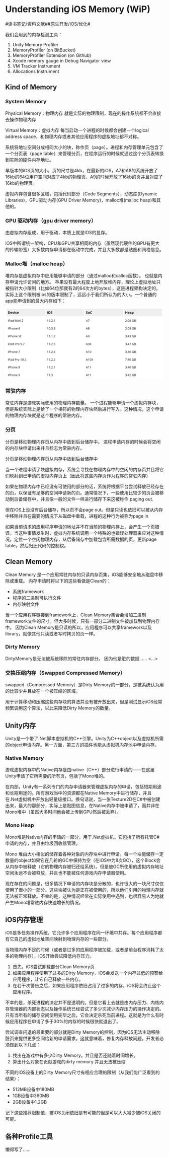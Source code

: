 # Understanding iOS Memory (WiP)
#读书笔记/资料文献##原生开发/IOS/优化#

我们会用到的内存检测工具：
1. Unity Memory Profiler
2. MemoryProfiler (on BitBucket)​
3. MemoryProfiler Extension (on Github)
4. Xcode memory gauge in Debug Navigator view
5. VM Tracker Instrument
6. Allocations Instrument

## Kind of Memory
### System Memory

Physical Memory：物理内存
就是实际的物理限制，现在的操作系统都不会直接去操作物理内存

Virtual Memory：虚拟内存
每当启动一个进程的时候都会创建一个logical address space，和物理内存或者其他应用程序的虚拟地址都不对称。

系统将地址空间分成相同大小的块，称作页（page）。进程和内存管理单元包含了一个分页表（page table）来管理分页，在程序运行的时候就通过这个分页表转换到实际的硬件内存地址。

早版本的iOS页的大小，页的尺寸是4kb，在最新的iOS，A7和A8的系统开放了16kb的64位用户空间对应了4kb的物理页，A9的时候开放了16kb的页并且对应了16kb的物理页。

虚拟内存包含很多区域，包括代码部分（Code Segments），动态库(Dynamic Libraries)，GPU驱动内存(GPU Driver Memory)，malloc堆(malloc heap)和其他的。

### GPU 驱动内存（gpu driver memory）
由虚拟内存组成，用于驱动，本质上就是IOS的显存。

iOS中所谓统一架构，CPU和GPU共享相同的内存（虽然现代硬件的GPU有更大的传输带宽）大多数内存申请都在驱动中完成，并且大多数都是贴图和网格信息。

### Malloc堆（malloc heap）
堆内存是虚拟内存中应用能够申请的部分（通过malloc和calloc函数）。
也就是内存申请允许访问的地方。
苹果没有最大程度上地开放堆内存，理论上虚拟地址只被指针大小限制（比如64位那就有2的64次方的bytes），这是进程架构决定的。实际上这个限制被ios的版本限制了，远远小于我们所认为的大小。一个普通的app能申请到的最大内存如下：

![](Understanding%20iOS%20Memory%20(WiP)/DE826600-3158-4269-8227-3F84D9F8E035.png)


### 常驻内存
常驻内存是游戏实际使用的物理内存数量。
一个进程能够申请一个虚拟内存块，但是系统实际上是给了一个相符的物理内存块然后进行写入。这种情况，这个申请的物理内存块就是这个程序的常驻内存。

### 分页
分页是移动物理内存页从内存中放到后台储存中。
进程申请内存的时候会将空闲的内存块申请出来并且标志为常驻内存。

分页是移动物理内存页从内存中放到后台储存中

当一个进程申请了块虚拟内存，系统会寻找在物理内存中的空闲的内存页并且将它们映射到已申请的虚拟内存页上（因此将这些内存页作为程序的常驻内存）

如果在物理内存中已经没有可使用的部分的话，系统将根据平台尝试释放已经存在的页，以保证有足够的空间申请新的页。通常情况下，一些使用比较少的页会被移动到后备储存中，并且像一般的文件一样进行储存下来这被称作 paging out.

但在iOS上没没有后台储存，所以页不会page out。但是只读也依旧可以被从内存中移除并且在需要的情况下从磁盘中重载，进程的这种行为被称为page in

如果当前请求的应用程序申请的地址并不在当前的物理内存上，会产生一个页错误。当这种事情发生时，虚拟内存系统调用一个特殊的也错误处理器来应对这种情况，定位一个空闲物理内存，从后备储存中加载包含所需数据的页，更新page table，然后归还代码的控制权。

## Clean Memory
Clean Memory
是一个应用常驻内存的只读内存页集，iOS能够安全地从磁盘中移除或重载。
内存申请时将以下的这些看做是Clean的：

* 系统framework
* 程序的二进制可执行文件
* 内存映射文件

当一个应用程序链接到framework上，Clean Memory集合会增加二进制framework文件的尺寸。但大多时候，只有一部分二进制文件被加载到物理内存中。
因为Clean Memory是只读的所以，应用程序可以共享framework以及library，就像其他只读或者写时拷贝的页一样。

### Dirty Memory
DirtyMemory是无法被系统移除的常驻内存部分。
因为他是脏的数据……
<…>

### 交换压缩内存（Swapped Compressed Memory）
swapped（Compressed Memory）是Dirty Memory的一部分，是被系统认为用的比较少并且放在一个被压缩的区域。

用于计算移动和压缩这些内存块的算法并没有被开放出来，但是测试显示iOS经常频繁调用这个算法，以此来降低Dirty Memory的数量。

## Unity内存
Unity是一个带了.Net脚本虚拟机的C++引擎。Unity为C++object以及虚拟机所需的object申请内存。另一方面，第三方的插件也能从虚拟机内存池中申请内存。

### Native Memory
游戏虚拟内存中的Native内存是由native（C++）部分进行申请的——在这里Unity申请了它所需要的所有页，包括了Mono堆的。

在内部，Unity有一系列专门的内存申请器来管理虚拟内存的申请，包括短期用途和长期用途的。所有游戏当中的资源都在Native Memory中进行储存，并且在.Net虚拟机中开放出轻量级接口。换句话说，当一张Texture2D在C#中被创建出来，最大的那部分，实际上是贴图信息，在Native内存中被申请了，而并非在Mono堆中（虽然大多时间他会被上传到GPU然后被丢弃）。

### Mono Heap
Mono堆是Native内存的申请的一部分，用于.Net虚拟机。它包括了所有托管C#申请的内存，并且由垃圾回收器管理。

Mono 堆由大小相似的储存着各种对象的内存块中进行申请。每一个块能储存一定数量的object如果它在几轮的GC中保持为空（在iOS中为8次GC），这个Block会从内存中被释放（它的物理内存被归还给系统）。但是被GC所使用的虚拟内存地址空间永远不会被释放，并且也不能被任何游戏内存申请器使用。

现在存在的问题是，很多情况下申请的内存块是分散的，也许很大的一块尺寸仅仅使用了很小的一部分。这些块被认为是正在被使用的，所以他们引用的物理内存就无法被正常释放。不幸的是，这种情况经常在实际使用中遇到，也很容易人为地就产生Mono堆常驻内存快速增长的情况。

## iOS内存管理
iOS是多任务操作系统，它允许多个应用程序在同一环境中共存。每个应用程序都有它自己的虚拟地址空间映射到物理内存的一些部分。

当物理内存不足的时候（或者是过多的应用程序被加载，或者是前台程序消耗了太多的物理内存），iOS开始尝试降低内存压力。

1. 首先，iOS尝试卸载部分Clean Memory页
2. 如果应用程序使用了过多的Dirty Memory，iOS会发送一个内存过低的预警给应用程序，让它自己释放一些内存。
3. 在若干次警告之后，如果应用程序依旧占用了过多的内存，iOS将会终止这个应用程序。

不幸的是，杀死进程的决定并不是透明的。但是它看上去就是由内存压力、内核内存管理器的内部状态以及操作系统已经尝试了多少次减少内存压力的操作决定的。只有当所有的储存空间使用完毕之后，它会决定杀死当前进程。这就是为什么有时候应用程序在申请了多于30%的内存的时候很快就退出了。

尝试调查闪退的最重要的部分就是Dirty Memory的控制，因为iOS无法主动移除脏页来提供更多空间给新的申请需求。这就意味着，修复内存释放问题，开发者必须做到以下几点：

1. 找出在游戏中有多少Dirty Memory，并且是否还随着时间增长。
2. 算出什么对象在贡献游戏的dirty memory 并且无法被压缩

不同的iOS设备上的Dirty Memory尺寸有相应合理的限制（从我们能广泛看到的结果）：

* 512MB设备中180MB
* 1GB设备中360MB
* 2GB设备中1.2GB

记下这些推荐限制值，被iOS关闭依旧是有可能的但是可以大大减少被iOS关闭的可能。


## 各种Profile工具
懒得写了……









